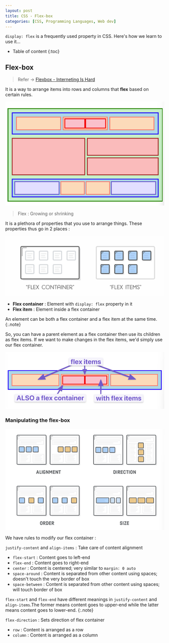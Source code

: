 ```yaml
---
layout: post
title: CSS - Flex-box
categories: [CSS, Programming Languages, Web dev]
---
```


``display: flex`` is a frequently used property in CSS. Here's how we learn to use it...

* Table of content
{:toc}

## Flex-box

> Refer -> [Flexbox - Interneting Is Hard](https://internetingishard.netlify.app/html-and-css/flexbox/index.html)

It is a way to arrange items into rows and columns that **flex** based on certain rules.

![alt text](/images/img11.png)

> Flex : Growing or shrinking

It is a plethora of properties that you use to arrange things. These properties thus go in 2 places :

![alt text](/images/img13.png)

* **Flex container** : Element with ``display: flex`` property in it
* **Flex item** : Element inside a flex container

An element can be both a flex container and a flex item at the same time.
{:.note}

So, you can have a parent element as a flex container then use its children as flex items. If we want to make changes in the flex items, we'd simply use our flex container.

![alt text](/images/img10.png)

### Manipulating the flex-box

![alt text](/images/img12.png)

We have rules to modify our flex container :

``justify-content`` and ``align-items`` : Take care of content alignment

* ``flex-start`` : Content goes to left-end
* ``flex-end`` : Content goes to right-end
* ``center`` : Content is centered; very similar to ``margin: 0 auto``
* ``space-around`` : Content is separated from other content using spaces; doesn't touch the very border of box
* ``space-between`` : Content is separated from other content using spaces; will touch border of box

``flex-start`` and ``flex-end`` have different meanings in ``justify-content`` and ``align-items``.The former means content goes to upper-end while the latter means content goes to lower-end.
{:.note}

``flex-direction`` : Sets direction of flex container

* ``row`` : Content is arranged as a row
* ``column`` : Content is arranged as a column
